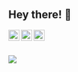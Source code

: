 ## Hey there! :wave:

<a href="https://www.instagram.com/_not_akansha/">
  <img align="left" alt="Akanksha's Instagram" width="22px" src="https://raw.githubusercontent.com/hussainweb/hussainweb/main/icons/instagram.png" />
</a>
<a href="https://discordapp.com/users/akanksha25">
  <img align="left" alt="Akanksha's Discord" width="22px" src="https://raw.githubusercontent.com/peterthehan/peterthehan/master/assets/discord.svg" />
</a>
<a href="https://www.linkedin.com/in/akankksha25/">
  <img align="left" alt="Akanksha's LinkedIN" width="22px" src="https://raw.githubusercontent.com/peterthehan/peterthehan/master/assets/linkedin.svg" />
</a>
 <br /><br /><br />
<a href="https://github.com/ak2502/github-readme-stats">
  <img align="left" src="https://github-readme-stats.vercel.app/api?username=ak2502&theme=midnight-purple&show_icons=true" />
</a> 

<!-- <a href="https://github.com/ak2502/convoychat">
  <img align="center" src="https://github-readme-stats.vercel.app/api/top-langs/?username=ak2502&layout=compact)](https://github.com/ak2502/github-readme-stats" /> 
</a> -->

